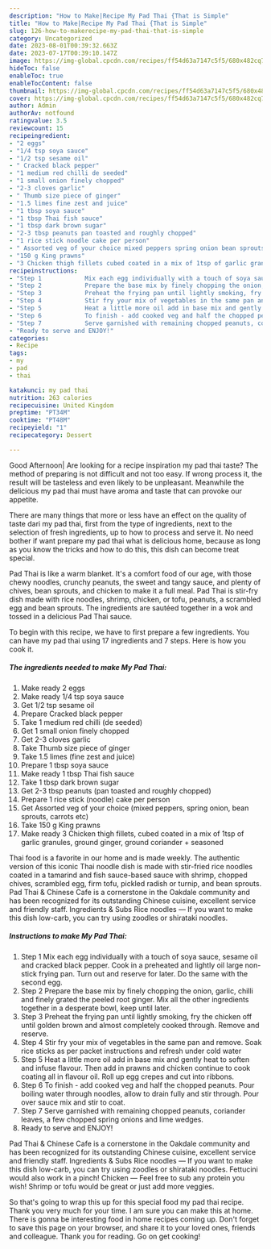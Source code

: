```yaml
---
description: "How to Make|Recipe My Pad Thai {That is Simple"
title: "How to Make|Recipe My Pad Thai {That is Simple"
slug: 126-how-to-makerecipe-my-pad-thai-that-is-simple
category: Uncategorized
date: 2023-08-01T00:39:32.663Z
date: 2023-07-17T00:39:10.147Z
image: https://img-global.cpcdn.com/recipes/ff54d63a7147c5f5/680x482cq70/my-pad-thai-recipe-main-photo.jpg
hideToc: false
enableToc: true
enableTocContent: false
thumbnail: https://img-global.cpcdn.com/recipes/ff54d63a7147c5f5/680x482cq70/my-pad-thai-recipe-main-photo.jpg
cover: https://img-global.cpcdn.com/recipes/ff54d63a7147c5f5/680x482cq70/my-pad-thai-recipe-main-photo.jpg
author: Admin
authorAv: notfound
ratingvalue: 3.5
reviewcount: 15
recipeingredient:
- "2 eggs"
- "1/4 tsp soya sauce"
- "1/2 tsp sesame oil"
- " Cracked black pepper"
- "1 medium red chilli de seeded"
- "1 small onion finely chopped"
- "2-3 cloves garlic"
- " Thumb size piece of ginger"
- "1.5 limes fine zest and juice"
- "1 tbsp soya sauce"
- "1 tbsp Thai fish sauce"
- "1 tbsp dark brown sugar"
- "2-3 tbsp peanuts pan toasted and roughly chopped"
- "1 rice stick noodle cake per person"
- " Assorted veg of your choice mixed peppers spring onion bean sprouts carrots etc"
- "150 g King prawns"
- "3 Chicken thigh fillets cubed coated in a mix of 1tsp of garlic granules ground ginger ground coriander  seasoned"
recipeinstructions:
- "Step 1            Mix each egg individually with a touch of soya sauce, sesame oil and cracked black pepper. Cook in a preheated and lightly oil large non-stick frying pan. Turn out and reserve for later. Do the same with the second egg."
- "Step 2            Prepare the base mix by finely chopping the onion, garlic, chilli and finely grated the peeled root ginger. Mix all the other ingredients together in a desperate bowl, keep until later."
- "Step 3            Preheat the frying pan until lightly smoking, fry the chicken off until golden brown and almost completely cooked through. Remove and reserve."
- "Step 4            Stir fry your mix of vegetables in the same pan and remove. Soak rice sticks as per packet instructions and refresh under cold water"
- "Step 5            Heat a little more oil add in base mix and gently heat to soften and infuse flavour. Then add in prawns and chicken continue to cook coating all in flavour oil. Roll up egg crepes and cut into ribbons."
- "Step 6            To finish - add cooked veg and half the chopped peanuts. Pour boiling water through noodles, allow to drain fully and stir through. Pour over sauce mix and stir to coat."
- "Step 7            Serve garnished with remaining chopped peanuts, coriander leaves, a few chopped spring onions and lime wedges."
- "Ready to serve and ENJOY!"
categories:
- Recipe
tags:
- my
- pad
- thai

katakunci: my pad thai 
nutrition: 263 calories
recipecuisine: United Kingdom
preptime: "PT34M"
cooktime: "PT48M"
recipeyield: "1"
recipecategory: Dessert

---
```



Good Afternoon| Are looking for a recipe inspiration my pad thai taste? The method of preparing is not difficult and not too easy. If wrong process it, the result will be tasteless and even likely to be unpleasant. Meanwhile the delicious my pad thai must have aroma and taste that can provoke our appetite.






There are many things that more or less have an effect on the quality of taste dari my pad thai, first from the type of ingredients, next to the selection of fresh ingredients, up to how to process and serve it. No need bother if want prepare my pad thai what is delicious home, because as long as you know the tricks and how to do this, this dish can become treat  special.


Pad Thai is like a warm blanket. It&#39;s a comfort food of our age, with those chewy noodles, crunchy peanuts, the sweet and tangy sauce, and plenty of chives, bean sprouts, and chicken to make it a full meal. Pad Thai is stir-fry dish made with rice noodles, shrimp, chicken, or tofu, peanuts, a scrambled egg and bean sprouts. The ingredients are sautéed together in a wok and tossed in a delicious Pad Thai sauce.


To begin with this recipe, we have to first prepare a few ingredients. You can have my pad thai using 17 ingredients and 7 steps. Here is how you cook it.

<!--inarticleads1-->

##### The ingredients needed to make My Pad Thai:

1. Make ready 2 eggs
1. Make ready 1/4 tsp soya sauce
1. Get 1/2 tsp sesame oil
1. Prepare  Cracked black pepper
1. Take 1 medium red chilli (de seeded)
1. Get 1 small onion finely chopped
1. Get 2-3 cloves garlic
1. Take  Thumb size piece of ginger
1. Take 1.5 limes (fine zest and juice)
1. Prepare 1 tbsp soya sauce
1. Make ready 1 tbsp Thai fish sauce
1. Take 1 tbsp dark brown sugar
1. Get 2-3 tbsp peanuts (pan toasted and roughly chopped)
1. Prepare 1 rice stick (noodle) cake per person
1. Get  Assorted veg of your choice (mixed peppers, spring onion, bean sprouts, carrots etc)
1. Take 150 g King prawns
1. Make ready 3 Chicken thigh fillets, cubed coated in a mix of 1tsp of garlic granules, ground ginger, ground coriander + seasoned


Thai food is a favorite in our home and is made weekly. The authentic version of this iconic Thai noodle dish is made with stir-fried rice noodles coated in a tamarind and fish sauce-based sauce with shrimp, chopped chives, scrambled egg, firm tofu, pickled radish or turnip, and bean sprouts. Pad Thai &amp; Chinese Cafe is a cornerstone in the Oakdale community and has been recognized for its outstanding Chinese cuisine, excellent service and friendly staff. Ingredients &amp; Subs Rice noodles — If you want to make this dish low-carb, you can try using zoodles or shirataki noodles. 

<!--inarticleads2-->

##### Instructions to make My Pad Thai:

1. Step 1            Mix each egg individually with a touch of soya sauce, sesame oil and cracked black pepper. Cook in a preheated and lightly oil large non-stick frying pan. Turn out and reserve for later. Do the same with the second egg.
1. Step 2            Prepare the base mix by finely chopping the onion, garlic, chilli and finely grated the peeled root ginger. Mix all the other ingredients together in a desperate bowl, keep until later.
1. Step 3            Preheat the frying pan until lightly smoking, fry the chicken off until golden brown and almost completely cooked through. Remove and reserve.
1. Step 4            Stir fry your mix of vegetables in the same pan and remove. Soak rice sticks as per packet instructions and refresh under cold water
1. Step 5            Heat a little more oil add in base mix and gently heat to soften and infuse flavour. Then add in prawns and chicken continue to cook coating all in flavour oil. Roll up egg crepes and cut into ribbons.
1. Step 6            To finish - add cooked veg and half the chopped peanuts. Pour boiling water through noodles, allow to drain fully and stir through. Pour over sauce mix and stir to coat.
1. Step 7            Serve garnished with remaining chopped peanuts, coriander leaves, a few chopped spring onions and lime wedges.
1. Ready to serve and ENJOY!

Pad Thai &amp; Chinese Cafe is a cornerstone in the Oakdale community and has been recognized for its outstanding Chinese cuisine, excellent service and friendly staff. Ingredients &amp; Subs Rice noodles — If you want to make this dish low-carb, you can try using zoodles or shirataki noodles. Fettucini would also work in a pinch! Chicken — Feel free to sub any protein you wish! Shrimp or tofu would be great or just add more veggies. 

So that's going to wrap this up for this special food my pad thai recipe. Thank you very much for your time. I am sure you can make this at home. There is gonna be interesting food in home recipes coming up. Don't forget to save this page on your browser, and share it to your loved ones, friends and colleague. Thank you for reading. Go on get cooking!
